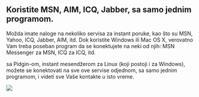 <?php require("../../entete.php"); ?> <?php require("../../base.php"); ?>

<div id="corps">

<h2>Koristite MSN, AIM, ICQ, Jabber, sa samo jednim programom.</h2>

Možda imate naloge na nekoliko servisa za instant poruke, kao što su
MSN, Yahoo, ICQ, Jabber, AIM, itd. Dok koristite Windows ili Mac OS X, 
verovatno Vam treba poseban program da se konektujete na neki od njih: MSN 
Messenger za MSN, ICQ za ICQ, itd.

sa Pidgin-om, instant mesendžerom za Linux (koji postoji i za 
Windows), možete se konektovati na sve ove servise odjednom, sa samo 
jednim programom, i videti sve Vaše kontakte u isto vreme.

<img src="Images/gaim_im_services.png" />

</div>


